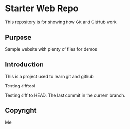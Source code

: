 # Starter Web Repo

This repository is for showing how Git and GitHub work

## Purpose

Sample website with plenty of files for demos

## Introduction

This is a project used to learn git and github

Testing difftool

Testing diff to HEAD.  The last commit in the current branch.

## Copyright

Me